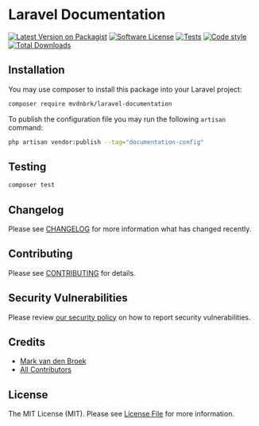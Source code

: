 # Laravel Documentation

[![Latest Version on Packagist][ico-version]][link-packagist]
[![Software License][ico-license]](LICENSE.md)
[![Tests][ico-tests]][link-tests]
[![Code style][ico-code-style]][link-code-style]
[![Total Downloads][ico-downloads]][link-downloads]

## Installation

You may use composer to install this package into your Laravel project:

```bash
composer require mvdnbrk/laravel-documentation
```

To publish the configuration file you may run the following `artisan` command:

```bash
php artisan vendor:publish --tag="documentation-config"
```

## Testing

```bash
composer test
```

## Changelog

Please see [CHANGELOG](CHANGELOG.md) for more information what has changed recently.

## Contributing

Please see [CONTRIBUTING](.github/CONTRIBUTING.md) for details.

## Security Vulnerabilities

Please review [our security policy](../../security/policy) on how to report security vulnerabilities.

## Credits

- [Mark van den Broek][link-author]
- [All Contributors][link-contributors]

## License

The MIT License (MIT). Please see [License File](LICENSE.md) for more information.

[ico-version]: https://img.shields.io/packagist/v/mvdnbrk/laravel-documentation.svg?style=flat-square
[ico-license]: https://img.shields.io/badge/license-MIT-brightgreen.svg?style=flat-square
[ico-tests]: https://img.shields.io/github/workflow/status/mvdnbrk/laravel-model-expires/tests/main?label=tests&style=flat-square
[ico-code-style]: https://styleci.io/repos/252228386/shield?branch=main
[ico-downloads]: https://img.shields.io/packagist/dt/mvdnbrk/laravel-documentation.svg?style=flat-square

[link-packagist]: https://packagist.org/packages/mvdnbrk/laravel-documentation
[link-tests]: https://github.com/mvdnbrk/laravel-model-expires/actions?query=workflow%3Atests
[link-code-style]: https://styleci.io/repos/252228386
[link-downloads]: https://packagist.org/packages/mvdnbrk/laravel-documentation
[link-author]: https://github.com/mvdnbrk
[link-contributors]: ../../contributors
